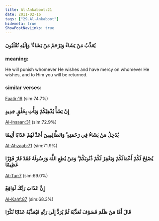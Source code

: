 ```yaml
---
title: Al-Ankaboot:21
date: 2011-02-16
tags: ["29.Al-Ankaboot"]
hidemeta: true 
ShowPostNavLinks: true 
---
```

### يُعَذِّبُ مَنْ يَشَاءُ وَيَرْحَمُ مَنْ يَشَاءُ ۖ وَإِلَيْهِ تُقْلَبُونَ
### meaning: 
He will punish whomever He wishes and have mercy on whomever He wishes, and to Him you will be returned.
### similar verses: 

[Faatir:16](/35/16) (sim:74.7%)

### إِنْ يَشَأْ يُذْهِبْكُمْ وَيَأْتِ بِخَلْقٍ جَدِيدٍ

[Al-Insaan:31](/76/31) (sim:72.9%)

### يُدْخِلُ مَنْ يَشَاءُ فِي رَحْمَتِهِ ۚ وَالظَّالِمِينَ أَعَدَّ لَهُمْ عَذَابًا أَلِيمًا

[Al-Ahzaab:71](/33/71) (sim:71.9%)

### يُصْلِحْ لَكُمْ أَعْمَالَكُمْ وَيَغْفِرْ لَكُمْ ذُنُوبَكُمْ ۗ وَمَنْ يُطِعِ اللَّهَ وَرَسُولَهُ فَقَدْ فَازَ فَوْزًا عَظِيمًا

[At-Tur:7](/52/7) (sim:69.0%)

### إِنَّ عَذَابَ رَبِّكَ لَوَاقِعٌ

[Al-Kahf:87](/18/87) (sim:68.3%)

### قَالَ أَمَّا مَنْ ظَلَمَ فَسَوْفَ نُعَذِّبُهُ ثُمَّ يُرَدُّ إِلَىٰ رَبِّهِ فَيُعَذِّبُهُ عَذَابًا نُكْرًا
